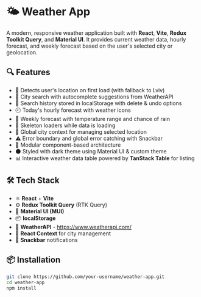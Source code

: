 # 🌤️ Weather App

A modern, responsive weather application built with **React**, **Vite**, **Redux Toolkit Query**, and **Material UI**. It provides current weather data, hourly forecast, and weekly forecast based on the user's selected city or geolocation.

## 🔍 Features

- 📍 Detects user's location on first load (with fallback to Lviv)
- 🔎 City search with autocomplete suggestions from WeatherAPI
- 💾 Search history stored in localStorage with delete & undo options
- 🕘 Today's hourly forecast with weather icons
- 📅 Weekly forecast with temperature range and chance of rain
- 🧱 Skeleton loaders while data is loading
- 🧠 Global city context for managing selected location
- ⚠️ Error boundary and global error catching with Snackbar
- 🧩 Modular component-based architecture
- 🌑 Styled with dark theme using Material UI & custom theme
- 📊 Interactive weather data table powered by **TanStack Table** for listing

## 🛠️ Tech Stack

- ⚛️ **React** + **Vite**
- ⚙️ **Redux Toolkit Query** (RTK Query)
- 💅 **Material UI (MUI)**
- 📦 **localStorage**
- 📡 **WeatherAPI** - https://www.weatherapi.com/
- 🧠 **React Context** for city management
- 💬 **Snackbar** notifications

## 📦 Installation

```bash
git clone https://github.com/your-username/weather-app.git
cd weather-app
npm install

